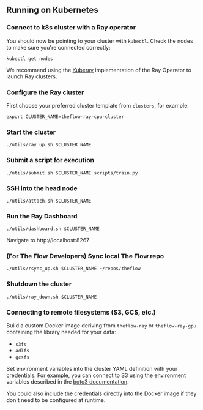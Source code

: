 ## Running on Kubernetes

### Connect to k8s cluster with a Ray operator

You should now be pointing to your cluster with `kubectl`. Check the nodes to make sure you're connected correctly:

```
kubectl get nodes
```

We recommend using the [Kuberay](https://github.com/ray-project/kuberay) implementation of the Ray Operator to launch Ray clusters.

### Configure the Ray cluster

First choose your preferred cluster template from `clusters`, for example:

```
export CLUSTER_NAME=theflow-ray-cpu-cluster
```

### Start the cluster

```
./utils/ray_up.sh $CLUSTER_NAME
```

### Submit a script for execution

```
./utils/submit.sh $CLUSTER_NAME scripts/train.py
```

### SSH into the head node

```
./utils/attach.sh $CLUSTER_NAME
```

### Run the Ray Dashboard

```
./utils/dashboard.sh $CLUSTER_NAME
```

Navigate to http://localhost:8267

### (For The Flow Developers) Sync local The Flow repo

```
./utils/rsync_up.sh $CLUSTER_NAME ~/repos/theflow
```

### Shutdown the cluster

```
./utils/ray_down.sh $CLUSTER_NAME
```

### Connecting to remote filesystems (S3, GCS, etc.)

Build a custom Docker image deriving from `theflow-ray` or `theflow-ray-gpu` containing the library needed for your
data:

- `s3fs`
- `adlfs`
- `gcsfs`

Set environment variables into the cluster YAML definition with your credentials. For example, you can connect to S3 using the environment variables described in the [boto3 documentation](https://boto3.amazonaws.com/v1/documentation/api/latest/guide/configuration.html#using-environment-variables).

You could also include the credentials directly into the Docker image if they don't need to be configured at runtime.
